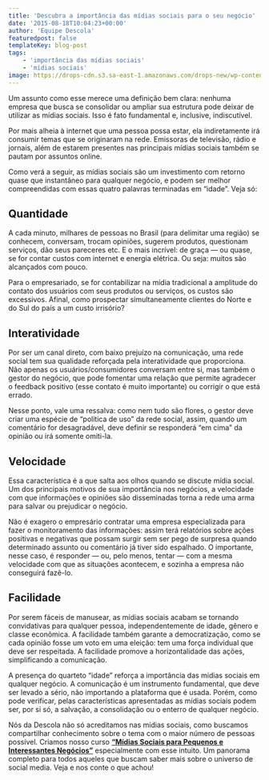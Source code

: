 ```yaml
---
title: 'Descubra a importância das mídias sociais para o seu negócio'
date: '2015-08-18T10:04:23+00:00'
author: 'Equipe Descola'
featuredpost: false
templateKey: blog-post
tags:
    - 'importância das mídias sociais'
    - 'mídias sociais'
image: https://drops-cdn.s3.sa-east-1.amazonaws.com/drops-new/wp-content/uploads/2015/08/18100423/DESCOLA_MIDIASSOCIAIS-150x150.png
---
```

Um assunto como esse merece uma definição bem clara: nenhuma empresa que busca se consolidar ou ampliar sua estrutura pode deixar de utilizar as mídias sociais. Isso é fato fundamental e, inclusive, indiscutível.

Por mais alheia à internet que uma pessoa possa estar, ela indiretamente irá consumir temas que se originaram na rede. Emissoras de televisão, rádio e jornais, além de estarem presentes nas principais mídias sociais também se pautam por assuntos online.

Como verá a seguir, as mídias sociais são um investimento com retorno quase que instantâneo para qualquer negócio, e podem ser melhor compreendidas com essas quatro palavras terminadas em “idade”. Veja só:

**Quantidade**
--------------

A cada minuto, milhares de pessoas no Brasil (para delimitar uma região) se conhecem, conversam, trocam opiniões, sugerem produtos, questionam serviços, dão seus pareceres etc. E o mais incrível: de graça — ou quase, se for contar custos com internet e energia elétrica. Ou seja: muitos são alcançados com pouco.

Para o empresariado, se for contabilizar na mídia tradicional a amplitude do contato dos usuários com seus produtos ou serviços, os custos são excessivos. Afinal, como prospectar simultaneamente clientes do Norte e do Sul do país a um custo irrisório?

**Interatividade**
------------------

Por ser um canal direto, com baixo prejuízo na comunicação, uma rede social tem sua qualidade reforçada pela interatividade que proporciona. Não apenas os usuários/consumidores conversam entre si, mas também o gestor do negócio, que pode fomentar uma relação que permite agradecer o feedback positivo (esse contato é muito importante) ou corrigir o que está errado.

Nesse ponto, vale uma ressalva: como nem tudo são flores, o gestor deve criar uma espécie de “política de uso” da rede social, assim, quando um comentário for desagradável, deve definir se responderá “em cima” da opinião ou irá somente omiti-la.

**Velocidade**
--------------

Essa característica é a que salta aos olhos quando se discute mídia social. Um dos principais motivos de sua importância nos negócios, a velocidade com que informações e opiniões são disseminadas torna a rede uma arma para salvar ou prejudicar o negócio.

Não é exagero o empresário contratar uma empresa especializada para fazer o monitoramento das informações: assim terá relatórios sobre ações positivas e negativas que possam surgir sem ser pego de surpresa quando determinado assunto ou comentário já tiver sido espalhado. O importante, nesse caso, é responder — ou, pelo menos, tentar — com a mesma velocidade com que as situações acontecem, e sozinha a empresa não conseguirá fazê-lo.

**Facilidade**
--------------

Por serem fáceis de manusear, as mídias sociais acabam se tornando convidativas para qualquer pessoa, independentemente de idade, gênero e classe econômica. A facilidade também garante a democratização, como se cada opinião fosse um voto em uma eleição: tem uma força individual que deve ser respeitada. A facilidade promove a horizontalidade das ações, simplificando a comunicação.

A presença do quarteto “idade” reforça a importância das mídias sociais em qualquer negócio. A comunicação é um instrumento fundamental, que deve ser levado a sério, não importando a plataforma que é usada. Porém, como pode verificar, pelas características apresentadas as mídias sociais podem ser, por si só, a salvação, a consolidação ou o enterro de qualquer negócio.

Nós da Descola não só acreditamos nas mídias sociais, como buscamos compartilhar conhecimento sobre o tema com o maior número de pessoas possível. Criamos nosso curso **[“Mídias Sociais para Pequenos e Interessantes Negócios”](http://descola.org/curso/2/midias-sociais-para-pequenos-negocios)** especialmente com esse intuito. Um panorama completo para todos aqueles que buscam saber mais sobre o universo de social media. Veja e nos conte o que achou!